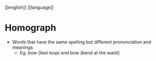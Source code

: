 [[english]] [[language]]

# Homograph
- Words that have the same spelling but different pronunciation and meanings
	- Eg. bow (tied loop) and bow (bend at the waist)